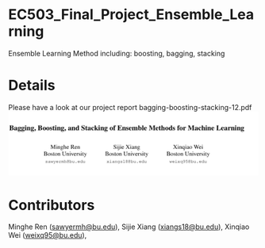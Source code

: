 # EC503_Final_Project_Ensemble_Learning

Ensemble Learning Method including: boosting, bagging, stacking


# Details 

Please have a look at  our project report bagging-boosting-stacking-12.pdf
![picture](/image/demo1.png)

# Contributors
Minghe Ren (sawyermh@bu.edu), 
Sijie Xiang (xiangs18@bu.edu), 
Xinqiao Wei (weixq95@bu.edu), 
